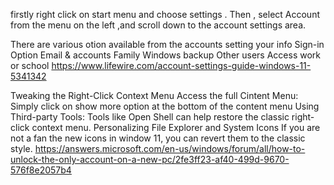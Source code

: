 firstly right click on start menu and choose settings . Then , select Account from the menu on the left ,and scroll down to the account settings area.

There are various otion available from the accounts setting 
your info 
Sign-in Option
Email & accounts 
Family 
Windows backup 
Other users 
Access work or school
https://www.lifewire.com/account-settings-guide-windows-11-5341342

Tweaking the Right-Click Context Menu
Access the full Cintent Menu: Simply click on show more option at the bottom of the content menu
Using Third-party Tools: Tools like Open Shell can help restore the classic right-click context menu.
 Personalizing File Explorer and System Icons
  If you are not a fan the new icons in window 11, you can revert them to the classic style.
  https://answers.microsoft.com/en-us/windows/forum/all/how-to-unlock-the-only-account-on-a-new-pc/2fe3ff23-af40-499d-9670-576f8e2057b4
  
  
 

